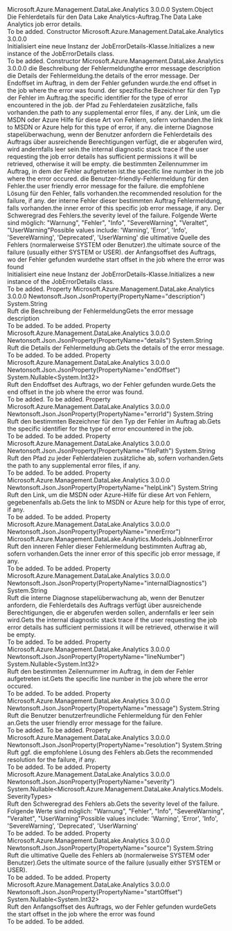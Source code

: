 <Type Name="JobErrorDetails" FullName="Microsoft.Azure.Management.DataLake.Analytics.Models.JobErrorDetails">
  <TypeSignature Language="C#" Value="public class JobErrorDetails" />
  <TypeSignature Language="ILAsm" Value=".class public auto ansi beforefieldinit JobErrorDetails extends System.Object" />
  <TypeSignature Language="DocId" Value="T:Microsoft.Azure.Management.DataLake.Analytics.Models.JobErrorDetails" />
  <TypeSignature Language="VB.NET" Value="Public Class JobErrorDetails" />
  <TypeSignature Language="F#" Value="type JobErrorDetails = class" />
  <AssemblyInfo>
    <AssemblyName>Microsoft.Azure.Management.DataLake.Analytics</AssemblyName>
    <AssemblyVersion>3.0.0.0</AssemblyVersion>
  </AssemblyInfo>
  <Base>
    <BaseTypeName>System.Object</BaseTypeName>
  </Base>
  <Interfaces />
  <Docs>
    <summary>
            <span data-ttu-id="eeb74-101">Die Fehlerdetails für den Data Lake Analytics-Auftrag.</span><span class="sxs-lookup"><span data-stu-id="eeb74-101">The Data Lake Analytics job error details.</span></span>
            </summary>
    <remarks>To be added.</remarks>
  </Docs>
  <Members>
    <Member MemberName=".ctor">
      <MemberSignature Language="C#" Value="public JobErrorDetails ();" />
      <MemberSignature Language="ILAsm" Value=".method public hidebysig specialname rtspecialname instance void .ctor() cil managed" />
      <MemberSignature Language="DocId" Value="M:Microsoft.Azure.Management.DataLake.Analytics.Models.JobErrorDetails.#ctor" />
      <MemberSignature Language="VB.NET" Value="Public Sub New ()" />
      <MemberType>Constructor</MemberType>
      <AssemblyInfo>
        <AssemblyName>Microsoft.Azure.Management.DataLake.Analytics</AssemblyName>
        <AssemblyVersion>3.0.0.0</AssemblyVersion>
      </AssemblyInfo>
      <Parameters />
      <Docs>
        <summary>
            <span data-ttu-id="eeb74-102">Initialisiert eine neue Instanz der JobErrorDetails-Klasse.</span><span class="sxs-lookup"><span data-stu-id="eeb74-102">Initializes a new instance of the JobErrorDetails class.</span></span>
            </summary>
        <remarks>To be added.</remarks>
      </Docs>
    </Member>
    <Member MemberName=".ctor">
      <MemberSignature Language="C#" Value="public JobErrorDetails (string description = null, string details = null, Nullable&lt;int&gt; endOffset = null, string errorId = null, string filePath = null, string helpLink = null, string internalDiagnostics = null, Nullable&lt;int&gt; lineNumber = null, string message = null, string resolution = null, Microsoft.Azure.Management.DataLake.Analytics.Models.JobInnerError innerError = null, Nullable&lt;Microsoft.Azure.Management.DataLake.Analytics.Models.SeverityTypes&gt; severity = null, string source = null, Nullable&lt;int&gt; startOffset = null);" />
      <MemberSignature Language="ILAsm" Value=".method public hidebysig specialname rtspecialname instance void .ctor(string description, string details, valuetype System.Nullable`1&lt;int32&gt; endOffset, string errorId, string filePath, string helpLink, string internalDiagnostics, valuetype System.Nullable`1&lt;int32&gt; lineNumber, string message, string resolution, class Microsoft.Azure.Management.DataLake.Analytics.Models.JobInnerError innerError, valuetype System.Nullable`1&lt;valuetype Microsoft.Azure.Management.DataLake.Analytics.Models.SeverityTypes&gt; severity, string source, valuetype System.Nullable`1&lt;int32&gt; startOffset) cil managed" />
      <MemberSignature Language="DocId" Value="M:Microsoft.Azure.Management.DataLake.Analytics.Models.JobErrorDetails.#ctor(System.String,System.String,System.Nullable{System.Int32},System.String,System.String,System.String,System.String,System.Nullable{System.Int32},System.String,System.String,Microsoft.Azure.Management.DataLake.Analytics.Models.JobInnerError,System.Nullable{Microsoft.Azure.Management.DataLake.Analytics.Models.SeverityTypes},System.String,System.Nullable{System.Int32})" />
      <MemberSignature Language="VB.NET" Value="Public Sub New (Optional description As String = null, Optional details As String = null, Optional endOffset As Nullable(Of Integer) = null, Optional errorId As String = null, Optional filePath As String = null, Optional helpLink As String = null, Optional internalDiagnostics As String = null, Optional lineNumber As Nullable(Of Integer) = null, Optional message As String = null, Optional resolution As String = null, Optional innerError As JobInnerError = null, Optional severity As Nullable(Of SeverityTypes) = null, Optional source As String = null, Optional startOffset As Nullable(Of Integer) = null)" />
      <MemberSignature Language="F#" Value="new Microsoft.Azure.Management.DataLake.Analytics.Models.JobErrorDetails : string * string * Nullable&lt;int&gt; * string * string * string * string * Nullable&lt;int&gt; * string * string * Microsoft.Azure.Management.DataLake.Analytics.Models.JobInnerError * Nullable&lt;Microsoft.Azure.Management.DataLake.Analytics.Models.SeverityTypes&gt; * string * Nullable&lt;int&gt; -&gt; Microsoft.Azure.Management.DataLake.Analytics.Models.JobErrorDetails" Usage="new Microsoft.Azure.Management.DataLake.Analytics.Models.JobErrorDetails (description, details, endOffset, errorId, filePath, helpLink, internalDiagnostics, lineNumber, message, resolution, innerError, severity, source, startOffset)" />
      <MemberType>Constructor</MemberType>
      <AssemblyInfo>
        <AssemblyName>Microsoft.Azure.Management.DataLake.Analytics</AssemblyName>
        <AssemblyVersion>3.0.0.0</AssemblyVersion>
      </AssemblyInfo>
      <Parameters>
        <Parameter Name="description" Type="System.String" />
        <Parameter Name="details" Type="System.String" />
        <Parameter Name="endOffset" Type="System.Nullable&lt;System.Int32&gt;" />
        <Parameter Name="errorId" Type="System.String" />
        <Parameter Name="filePath" Type="System.String" />
        <Parameter Name="helpLink" Type="System.String" />
        <Parameter Name="internalDiagnostics" Type="System.String" />
        <Parameter Name="lineNumber" Type="System.Nullable&lt;System.Int32&gt;" />
        <Parameter Name="message" Type="System.String" />
        <Parameter Name="resolution" Type="System.String" />
        <Parameter Name="innerError" Type="Microsoft.Azure.Management.DataLake.Analytics.Models.JobInnerError" />
        <Parameter Name="severity" Type="System.Nullable&lt;Microsoft.Azure.Management.DataLake.Analytics.Models.SeverityTypes&gt;" />
        <Parameter Name="source" Type="System.String" />
        <Parameter Name="startOffset" Type="System.Nullable&lt;System.Int32&gt;" />
      </Parameters>
      <Docs>
        <param name="description"><span data-ttu-id="eeb74-103">die Beschreibung der Fehlermeldung</span><span class="sxs-lookup"><span data-stu-id="eeb74-103">the error message description</span></span></param>
        <param name="details"><span data-ttu-id="eeb74-104">die Details der Fehlermeldung.</span><span class="sxs-lookup"><span data-stu-id="eeb74-104">the details of the error message.</span></span></param>
        <param name="endOffset"><span data-ttu-id="eeb74-105">Der Endoffset im Auftrag, in dem der Fehler gefunden wurde.</span><span class="sxs-lookup"><span data-stu-id="eeb74-105">the end offset in the job where the error was found.</span></span></param>
        <param name="errorId"><span data-ttu-id="eeb74-106">der spezifische Bezeichner für den Typ der Fehler im Auftrag.</span><span class="sxs-lookup"><span data-stu-id="eeb74-106">the specific identifier for the type of error encountered in the job.</span></span></param>
        <param name="filePath"><span data-ttu-id="eeb74-107">der Pfad zu Fehlerdateien zusätzliche, falls vorhanden.</span><span class="sxs-lookup"><span data-stu-id="eeb74-107">the path to any supplemental error files, if any.</span></span></param>
        <param name="helpLink"><span data-ttu-id="eeb74-108">der Link, um die MSDN oder Azure Hilfe für diese Art von Fehlern, sofern vorhanden.</span><span class="sxs-lookup"><span data-stu-id="eeb74-108">the link to MSDN or Azure help for this type of error, if any.</span></span></param>
        <param name="internalDiagnostics"><span data-ttu-id="eeb74-109">die interne Diagnose stapelüberwachung, wenn der Benutzer anfordern die Fehlerdetails des Auftrags über ausreichende Berechtigungen verfügt, die er abgerufen wird, wird andernfalls leer sein.</span><span class="sxs-lookup"><span data-stu-id="eeb74-109">the internal diagnostic stack trace if the user requesting the job error details has sufficient permissions it will be retrieved, otherwise it will be empty.</span></span></param>
        <param name="lineNumber"><span data-ttu-id="eeb74-110">die bestimmten Zeilennummer im Auftrag, in dem der Fehler aufgetreten ist.</span><span class="sxs-lookup"><span data-stu-id="eeb74-110">the specific line number in the job where the error occured.</span></span></param>
        <param name="message"><span data-ttu-id="eeb74-111">die Benutzer-friendly-Fehlermeldung für den Fehler.</span><span class="sxs-lookup"><span data-stu-id="eeb74-111">the user friendly error message for the failure.</span></span></param>
        <param name="resolution"><span data-ttu-id="eeb74-112">die empfohlene Lösung für den Fehler, falls vorhanden.</span><span class="sxs-lookup"><span data-stu-id="eeb74-112">the recommended resolution for the failure, if any.</span></span></param>
        <param name="innerError"><span data-ttu-id="eeb74-113">der interne Fehler dieser bestimmten Auftrag Fehlermeldung, falls vorhanden.</span><span class="sxs-lookup"><span data-stu-id="eeb74-113">the inner error of this specific job error message, if any.</span></span></param>
        <param name="severity"><span data-ttu-id="eeb74-114">Der Schweregrad des Fehlers.</span><span class="sxs-lookup"><span data-stu-id="eeb74-114">the severity level of the failure.</span></span> <span data-ttu-id="eeb74-115">Folgende Werte sind möglich: "Warnung", "Fehler", "Info", "SevereWarning", "Veraltet", "UserWarning"</span><span class="sxs-lookup"><span data-stu-id="eeb74-115">Possible values include: 'Warning', 'Error', 'Info', 'SevereWarning', 'Deprecated', 'UserWarning'</span></span></param>
        <param name="source"><span data-ttu-id="eeb74-116">die ultimative Quelle des Fehlers (normalerweise SYSTEM oder Benutzer).</span><span class="sxs-lookup"><span data-stu-id="eeb74-116">the ultimate source of the failure (usually either SYSTEM or USER).</span></span></param>
        <param name="startOffset"><span data-ttu-id="eeb74-117">der Anfangsoffset des Auftrags, wo der Fehler gefunden wurde</span><span class="sxs-lookup"><span data-stu-id="eeb74-117">the start offset in the job where the error was found</span></span></param>
        <summary>
            <span data-ttu-id="eeb74-118">Initialisiert eine neue Instanz der JobErrorDetails-Klasse.</span><span class="sxs-lookup"><span data-stu-id="eeb74-118">Initializes a new instance of the JobErrorDetails class.</span></span>
            </summary>
        <remarks>To be added.</remarks>
      </Docs>
    </Member>
    <Member MemberName="Description">
      <MemberSignature Language="C#" Value="public string Description { get; }" />
      <MemberSignature Language="ILAsm" Value=".property instance string Description" />
      <MemberSignature Language="DocId" Value="P:Microsoft.Azure.Management.DataLake.Analytics.Models.JobErrorDetails.Description" />
      <MemberSignature Language="VB.NET" Value="Public ReadOnly Property Description As String" />
      <MemberSignature Language="F#" Value="member this.Description : string" Usage="Microsoft.Azure.Management.DataLake.Analytics.Models.JobErrorDetails.Description" />
      <MemberType>Property</MemberType>
      <AssemblyInfo>
        <AssemblyName>Microsoft.Azure.Management.DataLake.Analytics</AssemblyName>
        <AssemblyVersion>3.0.0.0</AssemblyVersion>
      </AssemblyInfo>
      <Attributes>
        <Attribute>
          <AttributeName>Newtonsoft.Json.JsonProperty(PropertyName="description")</AttributeName>
        </Attribute>
      </Attributes>
      <ReturnValue>
        <ReturnType>System.String</ReturnType>
      </ReturnValue>
      <Docs>
        <summary>
            <span data-ttu-id="eeb74-119">Ruft die Beschreibung der Fehlermeldung</span><span class="sxs-lookup"><span data-stu-id="eeb74-119">Gets the error message description</span></span>
            </summary>
        <value>To be added.</value>
        <remarks>To be added.</remarks>
      </Docs>
    </Member>
    <Member MemberName="Details">
      <MemberSignature Language="C#" Value="public string Details { get; }" />
      <MemberSignature Language="ILAsm" Value=".property instance string Details" />
      <MemberSignature Language="DocId" Value="P:Microsoft.Azure.Management.DataLake.Analytics.Models.JobErrorDetails.Details" />
      <MemberSignature Language="VB.NET" Value="Public ReadOnly Property Details As String" />
      <MemberSignature Language="F#" Value="member this.Details : string" Usage="Microsoft.Azure.Management.DataLake.Analytics.Models.JobErrorDetails.Details" />
      <MemberType>Property</MemberType>
      <AssemblyInfo>
        <AssemblyName>Microsoft.Azure.Management.DataLake.Analytics</AssemblyName>
        <AssemblyVersion>3.0.0.0</AssemblyVersion>
      </AssemblyInfo>
      <Attributes>
        <Attribute>
          <AttributeName>Newtonsoft.Json.JsonProperty(PropertyName="details")</AttributeName>
        </Attribute>
      </Attributes>
      <ReturnValue>
        <ReturnType>System.String</ReturnType>
      </ReturnValue>
      <Docs>
        <summary>
            <span data-ttu-id="eeb74-120">Ruft die Details der Fehlermeldung ab.</span><span class="sxs-lookup"><span data-stu-id="eeb74-120">Gets the details of the error message.</span></span>
            </summary>
        <value>To be added.</value>
        <remarks>To be added.</remarks>
      </Docs>
    </Member>
    <Member MemberName="EndOffset">
      <MemberSignature Language="C#" Value="public Nullable&lt;int&gt; EndOffset { get; }" />
      <MemberSignature Language="ILAsm" Value=".property instance valuetype System.Nullable`1&lt;int32&gt; EndOffset" />
      <MemberSignature Language="DocId" Value="P:Microsoft.Azure.Management.DataLake.Analytics.Models.JobErrorDetails.EndOffset" />
      <MemberSignature Language="VB.NET" Value="Public ReadOnly Property EndOffset As Nullable(Of Integer)" />
      <MemberSignature Language="F#" Value="member this.EndOffset : Nullable&lt;int&gt;" Usage="Microsoft.Azure.Management.DataLake.Analytics.Models.JobErrorDetails.EndOffset" />
      <MemberType>Property</MemberType>
      <AssemblyInfo>
        <AssemblyName>Microsoft.Azure.Management.DataLake.Analytics</AssemblyName>
        <AssemblyVersion>3.0.0.0</AssemblyVersion>
      </AssemblyInfo>
      <Attributes>
        <Attribute>
          <AttributeName>Newtonsoft.Json.JsonProperty(PropertyName="endOffset")</AttributeName>
        </Attribute>
      </Attributes>
      <ReturnValue>
        <ReturnType>System.Nullable&lt;System.Int32&gt;</ReturnType>
      </ReturnValue>
      <Docs>
        <summary>
            <span data-ttu-id="eeb74-121">Ruft den Endoffset des Auftrags, wo der Fehler gefunden wurde.</span><span class="sxs-lookup"><span data-stu-id="eeb74-121">Gets the end offset in the job where the error was found.</span></span>
            </summary>
        <value>To be added.</value>
        <remarks>To be added.</remarks>
      </Docs>
    </Member>
    <Member MemberName="ErrorId">
      <MemberSignature Language="C#" Value="public string ErrorId { get; }" />
      <MemberSignature Language="ILAsm" Value=".property instance string ErrorId" />
      <MemberSignature Language="DocId" Value="P:Microsoft.Azure.Management.DataLake.Analytics.Models.JobErrorDetails.ErrorId" />
      <MemberSignature Language="VB.NET" Value="Public ReadOnly Property ErrorId As String" />
      <MemberSignature Language="F#" Value="member this.ErrorId : string" Usage="Microsoft.Azure.Management.DataLake.Analytics.Models.JobErrorDetails.ErrorId" />
      <MemberType>Property</MemberType>
      <AssemblyInfo>
        <AssemblyName>Microsoft.Azure.Management.DataLake.Analytics</AssemblyName>
        <AssemblyVersion>3.0.0.0</AssemblyVersion>
      </AssemblyInfo>
      <Attributes>
        <Attribute>
          <AttributeName>Newtonsoft.Json.JsonProperty(PropertyName="errorId")</AttributeName>
        </Attribute>
      </Attributes>
      <ReturnValue>
        <ReturnType>System.String</ReturnType>
      </ReturnValue>
      <Docs>
        <summary>
            <span data-ttu-id="eeb74-122">Ruft den bestimmten Bezeichner für den Typ der Fehler im Auftrag ab.</span><span class="sxs-lookup"><span data-stu-id="eeb74-122">Gets the specific identifier for the type of error encountered in the job.</span></span>
            </summary>
        <value>To be added.</value>
        <remarks>To be added.</remarks>
      </Docs>
    </Member>
    <Member MemberName="FilePath">
      <MemberSignature Language="C#" Value="public string FilePath { get; }" />
      <MemberSignature Language="ILAsm" Value=".property instance string FilePath" />
      <MemberSignature Language="DocId" Value="P:Microsoft.Azure.Management.DataLake.Analytics.Models.JobErrorDetails.FilePath" />
      <MemberSignature Language="VB.NET" Value="Public ReadOnly Property FilePath As String" />
      <MemberSignature Language="F#" Value="member this.FilePath : string" Usage="Microsoft.Azure.Management.DataLake.Analytics.Models.JobErrorDetails.FilePath" />
      <MemberType>Property</MemberType>
      <AssemblyInfo>
        <AssemblyName>Microsoft.Azure.Management.DataLake.Analytics</AssemblyName>
        <AssemblyVersion>3.0.0.0</AssemblyVersion>
      </AssemblyInfo>
      <Attributes>
        <Attribute>
          <AttributeName>Newtonsoft.Json.JsonProperty(PropertyName="filePath")</AttributeName>
        </Attribute>
      </Attributes>
      <ReturnValue>
        <ReturnType>System.String</ReturnType>
      </ReturnValue>
      <Docs>
        <summary>
            <span data-ttu-id="eeb74-123">Ruft den Pfad zu jeder Fehlerdateien zusätzliche ab, sofern vorhanden.</span><span class="sxs-lookup"><span data-stu-id="eeb74-123">Gets the path to any supplemental error files, if any.</span></span>
            </summary>
        <value>To be added.</value>
        <remarks>To be added.</remarks>
      </Docs>
    </Member>
    <Member MemberName="HelpLink">
      <MemberSignature Language="C#" Value="public string HelpLink { get; }" />
      <MemberSignature Language="ILAsm" Value=".property instance string HelpLink" />
      <MemberSignature Language="DocId" Value="P:Microsoft.Azure.Management.DataLake.Analytics.Models.JobErrorDetails.HelpLink" />
      <MemberSignature Language="VB.NET" Value="Public ReadOnly Property HelpLink As String" />
      <MemberSignature Language="F#" Value="member this.HelpLink : string" Usage="Microsoft.Azure.Management.DataLake.Analytics.Models.JobErrorDetails.HelpLink" />
      <MemberType>Property</MemberType>
      <AssemblyInfo>
        <AssemblyName>Microsoft.Azure.Management.DataLake.Analytics</AssemblyName>
        <AssemblyVersion>3.0.0.0</AssemblyVersion>
      </AssemblyInfo>
      <Attributes>
        <Attribute>
          <AttributeName>Newtonsoft.Json.JsonProperty(PropertyName="helpLink")</AttributeName>
        </Attribute>
      </Attributes>
      <ReturnValue>
        <ReturnType>System.String</ReturnType>
      </ReturnValue>
      <Docs>
        <summary>
            <span data-ttu-id="eeb74-124">Ruft den Link, um die MSDN oder Azure-Hilfe für diese Art von Fehlern, gegebenenfalls ab.</span><span class="sxs-lookup"><span data-stu-id="eeb74-124">Gets the link to MSDN or Azure help for this type of error, if any.</span></span>
            </summary>
        <value>To be added.</value>
        <remarks>To be added.</remarks>
      </Docs>
    </Member>
    <Member MemberName="InnerError">
      <MemberSignature Language="C#" Value="public Microsoft.Azure.Management.DataLake.Analytics.Models.JobInnerError InnerError { get; }" />
      <MemberSignature Language="ILAsm" Value=".property instance class Microsoft.Azure.Management.DataLake.Analytics.Models.JobInnerError InnerError" />
      <MemberSignature Language="DocId" Value="P:Microsoft.Azure.Management.DataLake.Analytics.Models.JobErrorDetails.InnerError" />
      <MemberSignature Language="VB.NET" Value="Public ReadOnly Property InnerError As JobInnerError" />
      <MemberSignature Language="F#" Value="member this.InnerError : Microsoft.Azure.Management.DataLake.Analytics.Models.JobInnerError" Usage="Microsoft.Azure.Management.DataLake.Analytics.Models.JobErrorDetails.InnerError" />
      <MemberType>Property</MemberType>
      <AssemblyInfo>
        <AssemblyName>Microsoft.Azure.Management.DataLake.Analytics</AssemblyName>
        <AssemblyVersion>3.0.0.0</AssemblyVersion>
      </AssemblyInfo>
      <Attributes>
        <Attribute>
          <AttributeName>Newtonsoft.Json.JsonProperty(PropertyName="innerError")</AttributeName>
        </Attribute>
      </Attributes>
      <ReturnValue>
        <ReturnType>Microsoft.Azure.Management.DataLake.Analytics.Models.JobInnerError</ReturnType>
      </ReturnValue>
      <Docs>
        <summary>
            <span data-ttu-id="eeb74-125">Ruft den inneren Fehler dieser Fehlermeldung bestimmten Auftrag ab, sofern vorhanden.</span><span class="sxs-lookup"><span data-stu-id="eeb74-125">Gets the inner error of this specific job error message, if any.</span></span>
            </summary>
        <value>To be added.</value>
        <remarks>To be added.</remarks>
      </Docs>
    </Member>
    <Member MemberName="InternalDiagnostics">
      <MemberSignature Language="C#" Value="public string InternalDiagnostics { get; }" />
      <MemberSignature Language="ILAsm" Value=".property instance string InternalDiagnostics" />
      <MemberSignature Language="DocId" Value="P:Microsoft.Azure.Management.DataLake.Analytics.Models.JobErrorDetails.InternalDiagnostics" />
      <MemberSignature Language="VB.NET" Value="Public ReadOnly Property InternalDiagnostics As String" />
      <MemberSignature Language="F#" Value="member this.InternalDiagnostics : string" Usage="Microsoft.Azure.Management.DataLake.Analytics.Models.JobErrorDetails.InternalDiagnostics" />
      <MemberType>Property</MemberType>
      <AssemblyInfo>
        <AssemblyName>Microsoft.Azure.Management.DataLake.Analytics</AssemblyName>
        <AssemblyVersion>3.0.0.0</AssemblyVersion>
      </AssemblyInfo>
      <Attributes>
        <Attribute>
          <AttributeName>Newtonsoft.Json.JsonProperty(PropertyName="internalDiagnostics")</AttributeName>
        </Attribute>
      </Attributes>
      <ReturnValue>
        <ReturnType>System.String</ReturnType>
      </ReturnValue>
      <Docs>
        <summary>
            <span data-ttu-id="eeb74-126">Ruft die interne Diagnose stapelüberwachung ab, wenn der Benutzer anfordern, die Fehlerdetails des Auftrags verfügt über ausreichende Berechtigungen, die er abgerufen werden sollen, andernfalls er leer sein wird.</span><span class="sxs-lookup"><span data-stu-id="eeb74-126">Gets the internal diagnostic stack trace if the user requesting the job error details has sufficient permissions it will be retrieved, otherwise it will be empty.</span></span>
            </summary>
        <value>To be added.</value>
        <remarks>To be added.</remarks>
      </Docs>
    </Member>
    <Member MemberName="LineNumber">
      <MemberSignature Language="C#" Value="public Nullable&lt;int&gt; LineNumber { get; }" />
      <MemberSignature Language="ILAsm" Value=".property instance valuetype System.Nullable`1&lt;int32&gt; LineNumber" />
      <MemberSignature Language="DocId" Value="P:Microsoft.Azure.Management.DataLake.Analytics.Models.JobErrorDetails.LineNumber" />
      <MemberSignature Language="VB.NET" Value="Public ReadOnly Property LineNumber As Nullable(Of Integer)" />
      <MemberSignature Language="F#" Value="member this.LineNumber : Nullable&lt;int&gt;" Usage="Microsoft.Azure.Management.DataLake.Analytics.Models.JobErrorDetails.LineNumber" />
      <MemberType>Property</MemberType>
      <AssemblyInfo>
        <AssemblyName>Microsoft.Azure.Management.DataLake.Analytics</AssemblyName>
        <AssemblyVersion>3.0.0.0</AssemblyVersion>
      </AssemblyInfo>
      <Attributes>
        <Attribute>
          <AttributeName>Newtonsoft.Json.JsonProperty(PropertyName="lineNumber")</AttributeName>
        </Attribute>
      </Attributes>
      <ReturnValue>
        <ReturnType>System.Nullable&lt;System.Int32&gt;</ReturnType>
      </ReturnValue>
      <Docs>
        <summary>
            <span data-ttu-id="eeb74-127">Ruft den bestimmten Zeilennummer im Auftrag, in dem der Fehler aufgetreten ist.</span><span class="sxs-lookup"><span data-stu-id="eeb74-127">Gets the specific line number in the job where the error occured.</span></span>
            </summary>
        <value>To be added.</value>
        <remarks>To be added.</remarks>
      </Docs>
    </Member>
    <Member MemberName="Message">
      <MemberSignature Language="C#" Value="public string Message { get; }" />
      <MemberSignature Language="ILAsm" Value=".property instance string Message" />
      <MemberSignature Language="DocId" Value="P:Microsoft.Azure.Management.DataLake.Analytics.Models.JobErrorDetails.Message" />
      <MemberSignature Language="VB.NET" Value="Public ReadOnly Property Message As String" />
      <MemberSignature Language="F#" Value="member this.Message : string" Usage="Microsoft.Azure.Management.DataLake.Analytics.Models.JobErrorDetails.Message" />
      <MemberType>Property</MemberType>
      <AssemblyInfo>
        <AssemblyName>Microsoft.Azure.Management.DataLake.Analytics</AssemblyName>
        <AssemblyVersion>3.0.0.0</AssemblyVersion>
      </AssemblyInfo>
      <Attributes>
        <Attribute>
          <AttributeName>Newtonsoft.Json.JsonProperty(PropertyName="message")</AttributeName>
        </Attribute>
      </Attributes>
      <ReturnValue>
        <ReturnType>System.String</ReturnType>
      </ReturnValue>
      <Docs>
        <summary>
            <span data-ttu-id="eeb74-128">Ruft die Benutzer benutzerfreundliche Fehlermeldung für den Fehler an.</span><span class="sxs-lookup"><span data-stu-id="eeb74-128">Gets the user friendly error message for the failure.</span></span>
            </summary>
        <value>To be added.</value>
        <remarks>To be added.</remarks>
      </Docs>
    </Member>
    <Member MemberName="Resolution">
      <MemberSignature Language="C#" Value="public string Resolution { get; }" />
      <MemberSignature Language="ILAsm" Value=".property instance string Resolution" />
      <MemberSignature Language="DocId" Value="P:Microsoft.Azure.Management.DataLake.Analytics.Models.JobErrorDetails.Resolution" />
      <MemberSignature Language="VB.NET" Value="Public ReadOnly Property Resolution As String" />
      <MemberSignature Language="F#" Value="member this.Resolution : string" Usage="Microsoft.Azure.Management.DataLake.Analytics.Models.JobErrorDetails.Resolution" />
      <MemberType>Property</MemberType>
      <AssemblyInfo>
        <AssemblyName>Microsoft.Azure.Management.DataLake.Analytics</AssemblyName>
        <AssemblyVersion>3.0.0.0</AssemblyVersion>
      </AssemblyInfo>
      <Attributes>
        <Attribute>
          <AttributeName>Newtonsoft.Json.JsonProperty(PropertyName="resolution")</AttributeName>
        </Attribute>
      </Attributes>
      <ReturnValue>
        <ReturnType>System.String</ReturnType>
      </ReturnValue>
      <Docs>
        <summary>
            <span data-ttu-id="eeb74-129">Ruft ggf. die empfohlene Lösung des Fehlers ab.</span><span class="sxs-lookup"><span data-stu-id="eeb74-129">Gets the recommended resolution for the failure, if any.</span></span>
            </summary>
        <value>To be added.</value>
        <remarks>To be added.</remarks>
      </Docs>
    </Member>
    <Member MemberName="Severity">
      <MemberSignature Language="C#" Value="public Nullable&lt;Microsoft.Azure.Management.DataLake.Analytics.Models.SeverityTypes&gt; Severity { get; }" />
      <MemberSignature Language="ILAsm" Value=".property instance valuetype System.Nullable`1&lt;valuetype Microsoft.Azure.Management.DataLake.Analytics.Models.SeverityTypes&gt; Severity" />
      <MemberSignature Language="DocId" Value="P:Microsoft.Azure.Management.DataLake.Analytics.Models.JobErrorDetails.Severity" />
      <MemberSignature Language="VB.NET" Value="Public ReadOnly Property Severity As Nullable(Of SeverityTypes)" />
      <MemberSignature Language="F#" Value="member this.Severity : Nullable&lt;Microsoft.Azure.Management.DataLake.Analytics.Models.SeverityTypes&gt;" Usage="Microsoft.Azure.Management.DataLake.Analytics.Models.JobErrorDetails.Severity" />
      <MemberType>Property</MemberType>
      <AssemblyInfo>
        <AssemblyName>Microsoft.Azure.Management.DataLake.Analytics</AssemblyName>
        <AssemblyVersion>3.0.0.0</AssemblyVersion>
      </AssemblyInfo>
      <Attributes>
        <Attribute>
          <AttributeName>Newtonsoft.Json.JsonProperty(PropertyName="severity")</AttributeName>
        </Attribute>
      </Attributes>
      <ReturnValue>
        <ReturnType>System.Nullable&lt;Microsoft.Azure.Management.DataLake.Analytics.Models.SeverityTypes&gt;</ReturnType>
      </ReturnValue>
      <Docs>
        <summary>
            <span data-ttu-id="eeb74-130">Ruft den Schweregrad des Fehlers ab.</span><span class="sxs-lookup"><span data-stu-id="eeb74-130">Gets the severity level of the failure.</span></span> <span data-ttu-id="eeb74-131">Folgende Werte sind möglich: "Warnung", "Fehler", "Info", "SevereWarning", "Veraltet", "UserWarning"</span><span class="sxs-lookup"><span data-stu-id="eeb74-131">Possible values include: 'Warning', 'Error', 'Info', 'SevereWarning', 'Deprecated', 'UserWarning'</span></span>
            </summary>
        <value>To be added.</value>
        <remarks>To be added.</remarks>
      </Docs>
    </Member>
    <Member MemberName="Source">
      <MemberSignature Language="C#" Value="public string Source { get; }" />
      <MemberSignature Language="ILAsm" Value=".property instance string Source" />
      <MemberSignature Language="DocId" Value="P:Microsoft.Azure.Management.DataLake.Analytics.Models.JobErrorDetails.Source" />
      <MemberSignature Language="VB.NET" Value="Public ReadOnly Property Source As String" />
      <MemberSignature Language="F#" Value="member this.Source : string" Usage="Microsoft.Azure.Management.DataLake.Analytics.Models.JobErrorDetails.Source" />
      <MemberType>Property</MemberType>
      <AssemblyInfo>
        <AssemblyName>Microsoft.Azure.Management.DataLake.Analytics</AssemblyName>
        <AssemblyVersion>3.0.0.0</AssemblyVersion>
      </AssemblyInfo>
      <Attributes>
        <Attribute>
          <AttributeName>Newtonsoft.Json.JsonProperty(PropertyName="source")</AttributeName>
        </Attribute>
      </Attributes>
      <ReturnValue>
        <ReturnType>System.String</ReturnType>
      </ReturnValue>
      <Docs>
        <summary>
            <span data-ttu-id="eeb74-132">Ruft die ultimative Quelle des Fehlers ab (normalerweise SYSTEM oder Benutzer).</span><span class="sxs-lookup"><span data-stu-id="eeb74-132">Gets the ultimate source of the failure (usually either SYSTEM or USER).</span></span>
            </summary>
        <value>To be added.</value>
        <remarks>To be added.</remarks>
      </Docs>
    </Member>
    <Member MemberName="StartOffset">
      <MemberSignature Language="C#" Value="public Nullable&lt;int&gt; StartOffset { get; }" />
      <MemberSignature Language="ILAsm" Value=".property instance valuetype System.Nullable`1&lt;int32&gt; StartOffset" />
      <MemberSignature Language="DocId" Value="P:Microsoft.Azure.Management.DataLake.Analytics.Models.JobErrorDetails.StartOffset" />
      <MemberSignature Language="VB.NET" Value="Public ReadOnly Property StartOffset As Nullable(Of Integer)" />
      <MemberSignature Language="F#" Value="member this.StartOffset : Nullable&lt;int&gt;" Usage="Microsoft.Azure.Management.DataLake.Analytics.Models.JobErrorDetails.StartOffset" />
      <MemberType>Property</MemberType>
      <AssemblyInfo>
        <AssemblyName>Microsoft.Azure.Management.DataLake.Analytics</AssemblyName>
        <AssemblyVersion>3.0.0.0</AssemblyVersion>
      </AssemblyInfo>
      <Attributes>
        <Attribute>
          <AttributeName>Newtonsoft.Json.JsonProperty(PropertyName="startOffset")</AttributeName>
        </Attribute>
      </Attributes>
      <ReturnValue>
        <ReturnType>System.Nullable&lt;System.Int32&gt;</ReturnType>
      </ReturnValue>
      <Docs>
        <summary>
            <span data-ttu-id="eeb74-133">Ruft den Anfangsoffset des Auftrags, wo der Fehler gefunden wurde</span><span class="sxs-lookup"><span data-stu-id="eeb74-133">Gets the start offset in the job where the error was found</span></span>
            </summary>
        <value>To be added.</value>
        <remarks>To be added.</remarks>
      </Docs>
    </Member>
  </Members>
</Type>